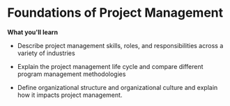 # Foundations of Project Management

**What you'll learn**

- Describe project management skills, roles, and responsibilities across a variety of industries

- Explain the project management life cycle and compare different program management methodologies 

- Define organizational structure and organizational culture and explain how it impacts project management.
